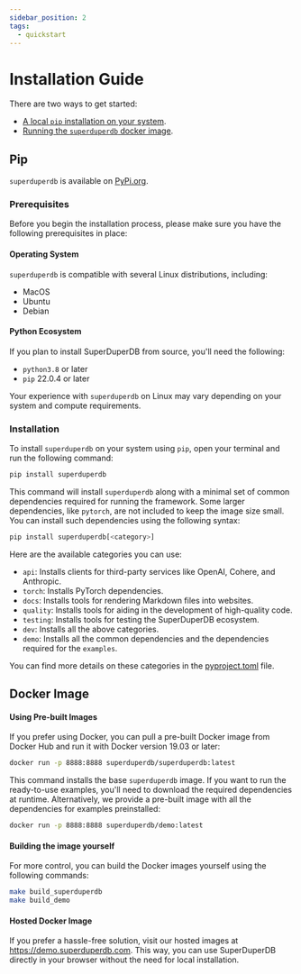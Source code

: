 ```yaml
---
sidebar_position: 2
tags:
  - quickstart
---
```


# Installation Guide

There are two ways to get started:

- [A local `pip` installation on your system](#pip).
- [Running the `superduperdb` docker image](#docker-image).

## Pip

`superduperdb` is available on [PyPi.org](https://pypi.org/project/superduperdb/).

### Prerequisites

Before you begin the installation process, please make sure you have the following prerequisites in place:

#### Operating System

`superduperdb` is compatible with several Linux distributions, including:

- MacOS
- Ubuntu
- Debian

#### Python Ecosystem

If you plan to install SuperDuperDB from source, you'll need the following:

- `python3.8` or later
- `pip` 22.0.4 or later

Your experience with `superduperdb` on Linux may vary depending on your system and compute requirements.

### Installation

To install `superduperdb` on your system using `pip`, open your terminal and run the following command:

```bash
pip install superduperdb
```

This command will install `superduperdb` along with a minimal set of  common dependencies required for running the framework. Some larger  dependencies, like `pytorch`, are not included to keep the image size small. You can install such dependencies using the following syntax:

```bash
pip install superduperdb[<category>]
```

Here are the available categories you can use:

- `api`: Installs clients for third-party services like OpenAI, Cohere, and Anthropic.
- `torch`: Installs PyTorch dependencies.
- `docs`: Installs tools for rendering Markdown files into websites.
- `quality`: Installs tools for aiding in the development of high-quality code.
- `testing`: Installs tools for testing the SuperDuperDB ecosystem.
- `dev`: Installs all the above categories.
- `demo`: Installs all the common dependencies and the dependencies required for the `examples`.

You can find more details on these categories in the [pyproject.toml](https://github.com/SuperDuperDB/superduperdb/blob/main/pyproject.toml) file.

## Docker Image

#### Using Pre-built Images

If you prefer using Docker, you can pull a pre-built Docker image from Docker Hub and run it with Docker version 19.03 or later:

```bash
docker run -p 8888:8888 superduperdb/superduperdb:latest
```

This command installs the base `superduperdb` image. If you want to run  the ready-to-use examples, you'll need to download the required  dependencies at runtime. Alternatively, we provide a pre-built image  with all the dependencies for examples preinstalled:

```bash
docker run -p 8888:8888 superduperdb/demo:latest
```

#### Building the image yourself

For more control, you can build the Docker images yourself using the following commands:

```bash
make build_superduperdb
make build_demo
```

#### Hosted Docker Image

If you prefer a hassle-free solution, visit our hosted images at https://demo.superduperdb.com. 
This way, you can use SuperDuperDB directly in your browser without the need for local installation.